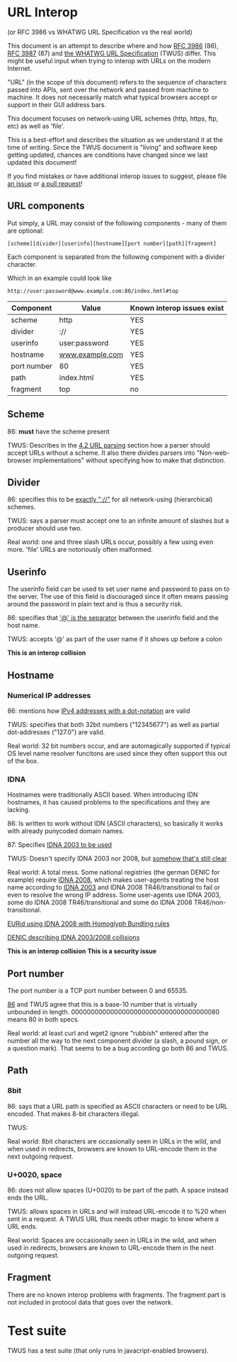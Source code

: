 # URL Interop

(or RFC 3986 vs WHATWG URL Specification vs the real world)

This document is an attempt to describe where and how [RFC
3986](https://tools.ietf.org/html/rfc3986) (86), [RFC
3987](https://tools.ietf.org/html/rfc3987) (87) and [the WHATWG URL
Specification](https://url.spec.whatwg.org/) (TWUS) differ. This might be
useful input when trying to interop with URLs on the modern Internet.

"URL" (in the scope of this document) refers to the sequence of characters
passed into APIs, sent over the network and passed from machine to machine. It
does not necessarily match what typical browsers accept or support in their
GUI address bars.

This document focuses on network-using URL schemes (http, https, ftp, etc) as
well as 'file'.

This is a best-effort and describes the situation as we understand it at the
time of writing. Since the TWUS document is "living" and software keep getting
updated, chances are conditions have changed since we last updated this
document!

If you find mistakes or have additional interop issues to suggest, please file
[an issue](https://github.com/bagder/docs/issues) or [a pull
request](https://github.com/bagder/docs/pulls)!

## URL components

Put simply, a URL may consist of the following components - many of them are
optional:

    [scheme][divider][userinfo][hostname][port number][path][fragment]

Each component is separated from the following component with a divider
character.

Which in an example could look like

    http://user:password@www.example.com:80/index.hmtl#top

| Component  | Value           | Known interop issues exist |
|------------|-----------------|----------------------------|
| scheme     | http            | YES                        |
| divider    | ://             | YES                        |
| userinfo   | user:password   | YES                        |
| hostname   | www.example.com | YES                        |
| port number| 80              | YES                        |
| path       | index.html      | YES                        |
| fragment   | top             | no                         |

## Scheme

86: **must** have the scheme present

TWUS: Describes in the [4.2 URL
parsing](https://url.spec.whatwg.org/#url-parsing) section how a parser should
accept URLs without a scheme. It also there divides parsers into
"Non-web-browser implementations" without specifying how to make that
distinction.

## Divider

86: specifies this to be [exactly
"://"](https://tools.ietf.org/html/rfc3986#section-3) for all network-using
(hierarchical) schemes.

TWUS: says a parser must accept one to an infinite amount of slashes but a
producer should use two.

Real world: one and three slash URLs occur, possibly a few using even
more. 'file' URLs are notoriously often malformed.

## Userinfo

The userinfo field can be used to set user name and password to pass on to the
server. The use of this field is discouraged since it often means passing
around the password in plain text and is thus a security risk.

86: specifies that ['@' is the
separator](https://tools.ietf.org/html/rfc3986#section-3.2) between the
userinfo field and the host name.

TWUS: accepts '@' as part of the user name if it shows up before a colon

**This is an interop collision**

## Hostname

### Numerical IP addresses

86: mentions how [IPv4 addresses with a
dot-notation](https://tools.ietf.org/html/rfc3986#section-3.2.2) are valid

TWUS: specifies that both 32bit numbers ("12345677") as well as partial
dot-addresses ("127.0") are valid.

Real world: 32 bit numbers occur, and are automagically supported if typical
OS level name resolver funcitons are used since they often support this out of
the box.

### IDNA

Hostnames were traditionally ASCII based. When introducing IDN hostnames, it
has caused problems to the specifications and they are lacking.

86: Is written to work without IDN (ASCII characters), so basically it works
with already punycoded domain names.

87: Specifies [IDNA 2003 to be used](https://tools.ietf.org/html/rfc3987#section-3.1)

TWUS: Doesn't specify IDNA 2003 nor 2008, but [somehow that's still
clear](https://github.com/whatwg/url/issues/223)

Real world: A total mess. Some national registries (the german DENIC for example)
require [IDNA 2008](https://tools.ietf.org/html/rfc5890), which makes user-agents
treating the host name according to [IDNA 2003](https://tools.ietf.org/html/rfc3490)
and IDNA 2008 TR46/transitional to fail or even to resolve the wrong IP address.
Some user-agents use IDNA 2003, some do IDNA 2008 TR46/transitional and some do
IDNA 2008 TR46/non-transitional.

[EURid using IDNA 2008 with Homoglyph Bundling rules](https://eurid.eu/en/register-a-eu-domain/domain-names-with-special-characters-idns/)

[DENIC describing IDNA 2003/2008 collisions](https://www.denic.de/en/know-how/idn-domains/)

**This is an interop collision**
**This is a security issue**

## Port number

The port number is a TCP port number between 0 and 65535.

[86](https://tools.ietf.org/html/rfc3986#section-3.2.3) and TWUS agree that
this is a base-10 number that is virtually unbounded in
length. 00000000000000000000000000000000000080 means 80 in both specs.

Real world: at least curl and wget2 ignore "rubbish" entered after the number
all the way to the next component divider (a slash, a pound sign, or a
question mark). That seems to be a bug according go both 86 and TWUS.

## Path

### 8bit

86: says that a URL path is specified as ASCII characters or need to be URL
encoded. That makes 8-bit characters illegal.

TWUS:

Real world: 8bit characters are occasionally seen in URLs in the wild, and
when used in redirects, browsers are known to URL-encode them in the next
outgoing request.

### U+0020, space

86: does not allow spaces (U+0020) to be part of the path. A space instead
ends the URL.

TWUS: allows spaces in URLs and will instead URL-encode it to %20 when sent in
a request. A TWUS URL thus needs other magic to know where a URL ends.

Real world: Spaces are occasionally seen in URLs in the wild, and when used in
redirects, browsers are known to URL-encode them in the next outgoing request.

## Fragment

There are no known interop problems with fragments. The fragment part is not
included in protocol data that goes over the network.


# Test suite

TWUS has a test suite (that only runs in javacript-enabled browsers).
